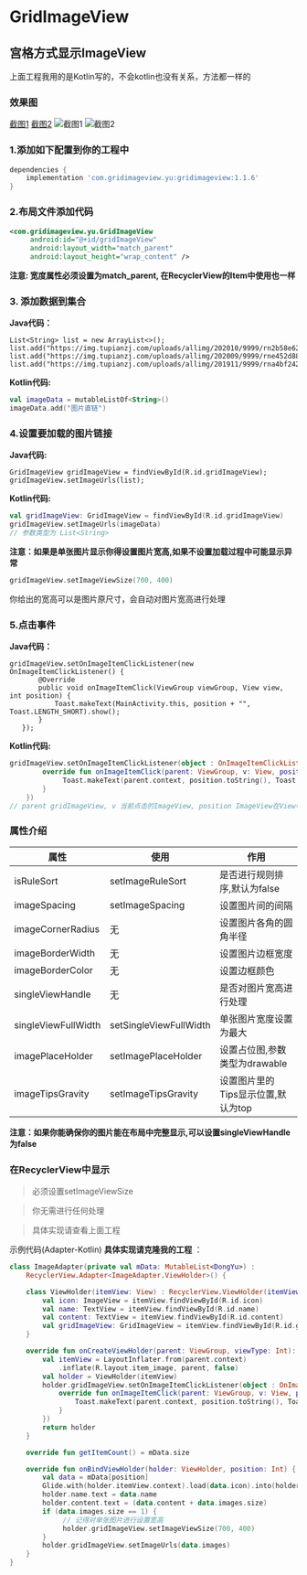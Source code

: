 # GridImageView
## 宫格方式显示ImageView
上面工程我用的是Kotlin写的，不会kotlin也没有关系，方法都一样的

### 效果图

[截图1](https://drny.cc/image/Screenshot_2021-01-17-13-19-27-165_com.yu.gridima.jpg)
[截图2](https://drny.cc/image/Screenshot_2021-01-17-13-19-33-363_com.yu.gridima.jpg)
![截图1](https://drny.cc/image/Screenshot_2021-01-17-13-19-27-165_com.yu.gridima.jpg)
![截图2](https://drny.cc/image/Screenshot_2021-01-17-13-19-33-363_com.yu.gridima.jpg)

### 1.添加如下配置到你的工程中
```groovy
dependencies {
    implementation 'com.gridimageview.yu:gridimageview:1.1.6'
}
```
### 2.布局文件添加代码
```xml
<com.gridimageview.yu.GridImageView
     android:id="@+id/gridImageView"
     android:layout_width="match_parent"
     android:layout_height="wrap_content" />
```
**注意: 宽度属性必须设置为match_parent, 在RecyclerView的Item中使用也一样**

### 3. 添加数据到集合

**Java代码：**
```
List<String> list = new ArrayList<>();
list.add("https://img.tupianzj.com/uploads/allimg/202010/9999/rn2b58e62da0.jpg");
list.add("https://img.tupianzj.com/uploads/allimg/202009/9999/rne452d88a27.jpg");
list.add("https://img.tupianzj.com/uploads/allimg/201911/9999/rna4bf242e64.jpg");
```
**Kotlin代码:**
```kotlin
val imageData = mutableListOf<String>()
imageData.add("图片直链")
```

### 4.设置要加载的图片链接

**Java代码:**
```
GridImageView gridImageView = findViewById(R.id.gridImageView);
gridImageView.setImageUrls(list);
```
**Kotlin代码:**
```kotlin
val gridImageView: GridImageView = findViewById(R.id.gridImageView)
gridImageView.setImageUrls(imageData)
// 参数类型为 List<String>
```
**注意：如果是单张图片显示你得设置图片宽高,如果不设置加载过程中可能显示异常**
```kotlin
gridImageView.setImageViewSize(700, 400)
```
你给出的宽高可以是图片原尺寸，会自动对图片宽高进行处理

### 5.点击事件

**Java代码：**
```
gridImageView.setOnImageItemClickListener(new OnImageItemClickListener() {
       @Override
       public void onImageItemClick(ViewGroup viewGroup, View view, int position) {
           Toast.makeText(MainActivity.this, position + "", Toast.LENGTH_SHORT).show();
       }
   });
```
**Kotlin代码:**
```kotlin
gridImageView.setOnImageItemClickListener(object : OnImageItemClickListener {
        override fun onImageItemClick(parent: ViewGroup, v: View, position: Int) {
             Toast.makeText(parent.context, position.toString(), Toast.LENGTH_SHORT).show()
        }
    })
// parent gridImageView, v 当前点击的ImageView, position ImageView在View中的位置
```

### 属性介绍

属性 | 使用 | 作用
----|-----|------
isRuleSort|setImageRuleSort|是否进行规则排序,默认为false
imageSpacing|setImageSpacing|设置图片间的间隔
imageCornerRadius|无|设置图片各角的圆角半径
imageBorderWidth|无|设置图片边框宽度
imageBorderColor|无|设置边框颜色
singleViewHandle|无|是否对图片宽高进行处理
singleViewFullWidth|setSingleViewFullWidth|单张图片宽度设置为最大
imagePlaceHolder|setImagePlaceHolder|设置占位图,参数类型为drawable
imageTipsGravity|setImageTipsGravity|设置图片里的Tips显示位置,默认为top

**注意：如果你能确保你的图片能在布局中完整显示,可以设置singleViewHandle为false**

### 在RecyclerView中显示

> 必须设置setImageViewSize

> 你无需进行任何处理

> 具体实现请查看上面工程

示例代码(Adapter-Kotlin) **具体实现请克隆我的工程** ：
```kotlin
class ImageAdapter(private val mData: MutableList<DongYu>) :
    RecyclerView.Adapter<ImageAdapter.ViewHolder>() {

    class ViewHolder(itemView: View) : RecyclerView.ViewHolder(itemView) {
        val icon: ImageView = itemView.findViewById(R.id.icon)
        val name: TextView = itemView.findViewById(R.id.name)
        val content: TextView = itemView.findViewById(R.id.content)
        val gridImageView: GridImageView = itemView.findViewById(R.id.gridImageView)
    }

    override fun onCreateViewHolder(parent: ViewGroup, viewType: Int): ViewHolder {
        val itemView = LayoutInflater.from(parent.context)
            .inflate(R.layout.item_image, parent, false)
        val holder = ViewHolder(itemView)
        holder.gridImageView.setOnImageItemClickListener(object : OnImageItemClickListener {
            override fun onImageItemClick(parent: ViewGroup, v: View, position: Int) {
                Toast.makeText(parent.context, position.toString(), Toast.LENGTH_SHORT).show()
            }
        })
        return holder
    }

    override fun getItemCount() = mData.size

    override fun onBindViewHolder(holder: ViewHolder, position: Int) {
        val data = mData[position]
        Glide.with(holder.itemView.context).load(data.icon).into(holder.icon)
        holder.name.text = data.name
        holder.content.text = (data.content + data.images.size)
        if (data.images.size == 1) {
             // 记得对单张图片进行设置宽高
             holder.gridImageView.setImageViewSize(700, 400)
        }
        holder.gridImageView.setImageUrls(data.images)
    }
}
```